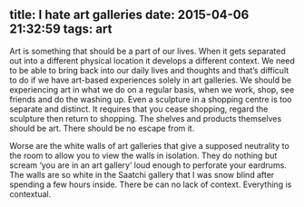 title: I hate art galleries
date: 2015-04-06 21:32:59
tags: art
---
Art is something that should be a part of our lives. When it gets separated out into a different physical location it develops a different context. We need to be able to bring back into our daily lives and thoughts and that’s difficult to do if we have art-based experiences solely in art galleries. We should be experiencing art in what we do on a regular basis, when we work, shop, see friends and do the washing up. Even a sculpture in a shopping centre is too separate and distinct. It requires that you cease shopping, regard the sculpture then return to shopping. The shelves and products themselves should be art. There should be no escape from it.

Worse are the white walls of art galleries that give a supposed neutrality to the room to allow you to view the walls in isolation. They do nothing but scream ‘you are in an art gallery’ loud enough to perforate your eardrums. The walls are so white in the Saatchi gallery that I was snow blind after spending a few hours inside. There be can no lack of context. Everything is contextual.